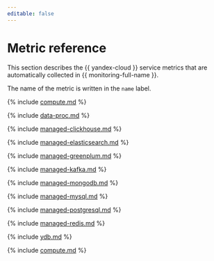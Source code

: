 ```yaml
---
editable: false
---
```


# Metric reference

This section describes the {{ yandex-cloud }} service metrics that are automatically collected in {{ monitoring-full-name }}.

The name of the metric is written in the `name` label.

{% include [compute.md](../../_includes/monitoring/metrics-ref/compute.md) %}


{% include [data-proc.md](../../_includes/monitoring/metrics-ref/data-proc.md) %}

{% include [managed-clickhouse.md](../../_includes/monitoring/metrics-ref/managed-clickhouse.md) %}


{% include [managed-elasticsearch.md](../../_includes/monitoring/metrics-ref/managed-elasticsearch.md) %}

{% include [managed-greenplum.md](../../_includes/monitoring/metrics-ref/managed-greenplum.md) %}


{% include [managed-kafka.md](../../_includes/monitoring/metrics-ref/managed-kafka.md) %}


{% include [managed-mongodb.md](../../_includes/monitoring/metrics-ref/managed-mongodb.md) %}


{% include [managed-mysql.md](../../_includes/monitoring/metrics-ref/managed-mysql.md) %}

{% include [managed-postgresql.md](../../_includes/monitoring/metrics-ref/managed-postgresql.md) %}


{% include [managed-redis.md](../../_includes/monitoring/metrics-ref/managed-redis.md) %}

{% include [ydb.md](../../_includes/monitoring/metrics-ref/ydb.md) %}


{% include [compute.md](../../_includes/monitoring/metrics-ref/monitoring.md) %}
